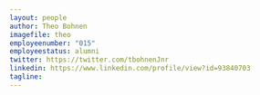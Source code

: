 ```yaml
---
layout: people
author: Theo Bohnen
imagefile: theo
employeenumber: "015"
employeestatus: alumni
twitter: https://twitter.com/tbohnenJnr
linkedin: https://www.linkedin.com/profile/view?id=93840703
tagline: 
---
```

